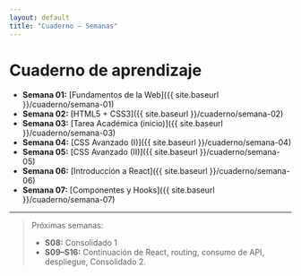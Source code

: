 ```yaml
---
layout: default
title: "Cuaderno — Semanas"
---
```


# Cuaderno de aprendizaje

- **Semana 01:** [Fundamentos de la Web]({{ site.baseurl }}/cuaderno/semana-01)
- **Semana 02:** [HTML5 + CSS3]({{ site.baseurl }}/cuaderno/semana-02)
- **Semana 03:** [Tarea Académica (inicio)]({{ site.baseurl }}/cuaderno/semana-03)
- **Semana 04:** [CSS Avanzado (I)]({{ site.baseurl }}/cuaderno/semana-04)
- **Semana 05:** [CSS Avanzado (II)]({{ site.baseurl }}/cuaderno/semana-05)
- **Semana 06:** [Introducción a React]({{ site.baseurl }}/cuaderno/semana-06)
- **Semana 07:** [Componentes y Hooks]({{ site.baseurl }}/cuaderno/semana-07)

---

> Próximas semanas:
> - **S08:** Consolidado 1  
> - **S09–S16:** Continuación de React, routing, consumo de API, despliegue, Consolidado 2.
